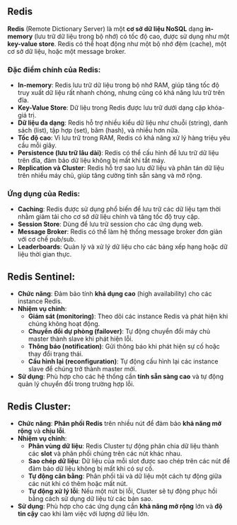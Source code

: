 ## Redis

**Redis** (Remote Dictionary Server) là một **cơ sở dữ liệu NoSQL** dạng **in-memory** (lưu trữ dữ liệu trong bộ nhớ) có tốc độ cao, được sử dụng như một **key-value store**. Redis có thể hoạt động như một bộ nhớ đệm (cache), một cơ sở dữ liệu, hoặc một message broker.

### Đặc điểm chính của Redis:

- **In-memory**: Redis lưu trữ dữ liệu trong bộ nhớ RAM, giúp tăng tốc độ truy xuất dữ liệu rất nhanh chóng, nhưng cũng có khả năng lưu trữ trên đĩa.
- **Key-Value Store**: Dữ liệu trong Redis được lưu trữ dưới dạng cặp khóa-giá trị.
- **Dữ liệu đa dạng**: Redis hỗ trợ nhiều kiểu dữ liệu như chuỗi (string), danh sách (list), tập hợp (set), băm (hash), và nhiều hơn nữa.
- **Tốc độ cao**: Vì lưu trữ trong RAM, Redis có khả năng xử lý hàng triệu yêu cầu mỗi giây.
- **Persistence (lưu trữ lâu dài)**: Redis có thể cấu hình để lưu trữ dữ liệu trên đĩa, đảm bảo dữ liệu không bị mất khi tắt máy.
- **Replication và Cluster**: Redis hỗ trợ sao lưu dữ liệu và phân tán dữ liệu trên nhiều máy chủ, giúp tăng cường tính sẵn sàng và mở rộng.

### Ứng dụng của Redis:

- **Caching**: Redis được sử dụng phổ biến để lưu trữ các dữ liệu tạm thời nhằm giảm tải cho cơ sở dữ liệu chính và tăng tốc độ truy cập.
- **Session Store**: Dùng để lưu trữ session cho các ứng dụng web.
- **Message Broker**: Redis có thể làm hệ thống message broker đơn giản với cơ chế pub/sub.
- **Leaderboards**: Quản lý và xử lý dữ liệu cho các bảng xếp hạng hoặc dữ liệu thời gian thực.

## Redis Sentinel:

- **Chức năng**: Đảm bảo tính **khả dụng cao** (high availability) cho các instance Redis.
- **Nhiệm vụ chính**:
  - **Giám sát (monitoring)**: Theo dõi các instance Redis và phát hiện khi chúng không hoạt động.
  - **Chuyển đổi dự phòng (failover)**: Tự động chuyển đổi máy chủ master thành slave khi phát hiện lỗi.
  - **Thông báo (notification)**: Gửi thông báo khi phát hiện sự cố hoặc thay đổi trạng thái.
  - **Cấu hình lại (reconfiguration)**: Tự động cấu hình lại các instance slave để chúng trở thành master mới.
- **Sử dụng**: Phù hợp cho các hệ thống cần **tính sẵn sàng cao** và tự động quản lý chuyển đổi trong trường hợp lỗi.

## Redis Cluster:

- **Chức năng**: **Phân phối Redis** trên nhiều nút để đảm bảo **khả năng mở rộng** và **chịu lỗi**.
- **Nhiệm vụ chính**:
  - **Phân vùng dữ liệu**: Redis Cluster tự động phân chia dữ liệu thành các **slot** và phân phối chúng trên các nút khác nhau.
  - **Sao chép dữ liệu**: Dữ liệu của mỗi slot được sao chép trên các nút để đảm bảo dữ liệu không bị mất khi có sự cố.
  - **Tự động cân bằng**: Phân phối tải và dữ liệu một cách tự động giữa các nút khi có thêm hoặc mất nút.
  - **Tự động xử lý lỗi**: Nếu một nút bị lỗi, Cluster sẽ tự động phục hồi bằng cách sử dụng dữ liệu từ các bản sao.
- **Sử dụng**: Phù hợp cho các ứng dụng cần **khả năng mở rộng** lớn và **độ tin cậy** cao khi làm việc với lượng dữ liệu lớn.
